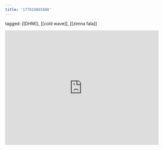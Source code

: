 ```yaml
---
title: '177019865880'
---
```

tagged: [[DHM]], [[cold wave]], [[zimna fala]]
<iframe allow="accelerometer; autoplay; clipboard-write; encrypted-media; gyroscope; picture-in-picture" allowfullscreen="" frameborder="0" height="375" id="youtube_iframe" src="https://www.youtube.com/embed/fvPvVUTUzfU?feature=oembed&amp;enablejsapi=1&amp;origin=https://safe.txmblr.com&amp;wmode=opaque" width="500"></iframe>